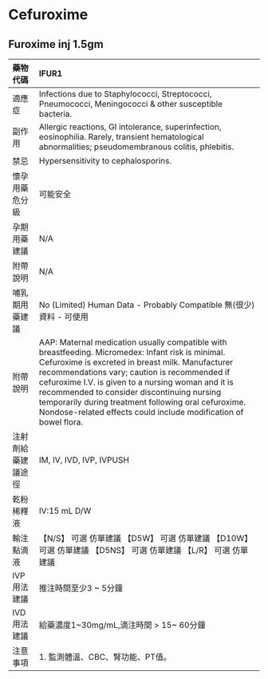 # Cefuroxime

## Furoxime inj 1.5gm

| 藥物代碼 | IFUR1 |
| :--- | :--- |
| 適應症 | Infections due to Staphylococci, Streptococci, Pneumococci, Meningococci & other susceptible bacteria. |
| 副作用 | Allergic reactions, GI intolerance, superinfection, eosinophilia. Rarely, transient hematological abnormalities; pseudomembranous colitis, phlebitis. |
| 禁忌 | Hypersensitivity to cephalosporins. |
| 懷孕用藥危分級 | 可能安全 |
| 孕期用藥建議 | N/A |
| 附帶說明 | N/A |
| 哺乳期用藥建議 | No \(Limited\) Human Data - Probably Compatible 無\(很少\)資料 - 可使用 |
| 附帶說明 | AAP: Maternal medication usually compatible with breastfeeding. Micromedex: Infant risk is minimal. Cefuroxime is excreted in breast milk. Manufacturer recommendations vary; caution is recommended if cefuroxime I.V. is given to a nursing woman and it is recommended to consider discontinuing nursing temporarily during treatment following oral cefuroxime. Nondose-related effects could include modification of bowel flora. |
| 注射劑給藥建議途徑 | IM, IV, IVD, IVP, IVPUSH |
| 乾粉稀釋液 | IV:15 mL D/W |
| 輸注點滴液 | 【N/S】 可選 仿單建議  【D5W】 可選 仿單建議  【D10W】 可選 仿單建議  【D5NS】 可選 仿單建議  【L/R】 可選 仿單建議 |
| IVP 用法建議 | 推注時間至少3 ~ 5分鐘 |
| IVD 用法建議 | 給藥濃度1~30mg/mL,滴注時間 &gt; 15~ 60分鐘 |
| 注意事項 | 1. 監測體溫、CBC、腎功能、PT值。 |

